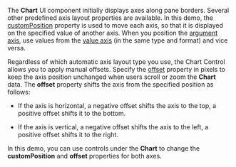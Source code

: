 The **Chart** UI component initially displays axes along pane borders. Several other predefined axis layout properties are available. In this demo, the [customPosition](/Documentation/ApiReference/UI_Components/dxChart/Configuration/argumentAxis/#customPosition) property is used to move each axis, so that it is displayed on the specified value of another axis. When you position the [argument axis](/Documentation/ApiReference/UI_Components/dxChart/Configuration/argumentAxis/), use values from the [value axis](/Documentation/ApiReference/UI_Components/dxChart/Configuration/valueAxis/) (in the same type and format) and vice versa.

Regardless of which automatic axis layout type you use, the Chart Control allows you to apply manual offsets. Specify the [offset](/Documentation/ApiReference/UI_Components/dxChart/Configuration/argumentAxis/#offset) property in pixels to keep the axis position unchanged when users scroll or zoom the **Chart** data. The **offset** property shifts the axis from the specified position as follows:

- If the axis is horizontal, a negative offset shifts the axis to the top, a positive offset shifts it to the bottom. 

- If the axis is vertical, a negative offset shifts the axis to the left, a positive offset shifts it to the right.

In this demo, you can use controls under the **Chart** to change the **customPosition** and **offset** properties for both axes.
